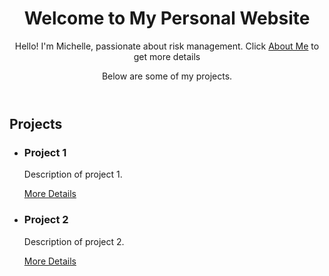 <!DOCTYPE html>
<html lang="en">
<head>
    <meta charset="UTF-8">
    <meta name="viewport" content="width=device-width, initial-scale=1.0">
</head>
<body>
    <header>
        <h1>Welcome to My Personal Website</h1>
        <p>Hello! I'm Michelle, passionate about risk management. Click <a href="README.md">About Me</a> to get more details </p>
        <p>Below are some of my projects.</p>
    </header>
    <main>
        <section>
            <h2>Projects</h2>
            <ul class="project-list">
                <li>
                    <h3>Project 1</h3>
                    <p>Description of project 1.</p>
                    <a href="https://github.com/username/project1">More Details</a>
                </li>
                <li>
                    <h3>Project 2</h3>
                    <p>Description of project 2.</p>
                    <a href="https://github.com/username/project2">More Details</a>
                </li>
                <!-- Add more projects as needed -->
            </ul>
        </section>
    </main>
</body>
</html>
